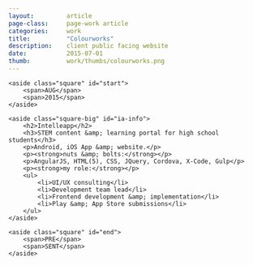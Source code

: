 ```yaml
---
layout: 		article
page-class: 	page-work article
categories: 	work
title:  		"Colourworks"
description:	client public facing website
date:   		2015-07-01
thumb: 			work/thumbs/colourworks.png
---
```


<section id="colourworks">

    <aside class="square" id="start">
        <span>AUG</span>
        <span>2015</span>
    </aside>
    
    <aside class="square-big" id="ia-info"> 
        <h2>Intelleapp</h2>
        <h3>STEM content &amp; learning portal for high school students</h3>
        <p>Android, iOS App &amp; website.</p>
        <p><strong>nuts &amp; bolts:</strong></p>
        <p>AngularJS, HTML(5), CSS, JQuery, Cordova, X-Code, Gulp</p>
        <p><strong>my role:</strong></p>
        <ul>
            <li>UI/UX consulting</li>
            <li>Development team lead</li>
            <li>Frontend development &amp; implementation</li>
            <li>Play &amp; App Store submissions</li>
        </ul>
    </aside>

    <aside class="square" id="end">
        <span>PRE</span>
        <span>SENT</span>
    </aside>
    
</section>